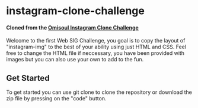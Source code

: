 # instagram-clone-challenge
#### Cloned from the [Omisoul Instagram Clone Challenge](https://github.com/omisoul/instagram-clone-challenge)


Welcome to the first Web SIG Challenge, you goal is to copy the layout of "instagram-img" to the best of your ability using just HTML and CSS.
Feel free to change the HTML file if neccessary, you have been provided with images but you can also use your own to add to the fun.

## Get Started

To get started you can use git clone to clone the repository or download the zip file by pressing on the "code" button.